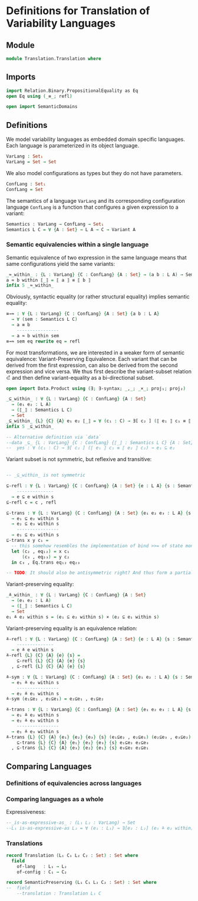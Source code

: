 # Definitions for Translation of Variability Languages

## Module

```agda
module Translation.Translation where
```

## Imports

```agda
import Relation.Binary.PropositionalEquality as Eq
open Eq using (_≡_; refl)

open import SemanticDomains
```

## Definitions

We model variability languages as embedded domain specific languages.
Each language is parameterized in its object language.
```agda
VarLang : Set₁
VarLang = Set → Set
```

We also model configurations as types but they do not have parameters.
```agda
ConfLang : Set₁
ConfLang = Set
```

The semantics of a language `VarLang` and its corresponding configuration language `ConfLang` is a function that configures a given expression to a variant:
```agda
Semantics : VarLang → ConfLang → Set₁
Semantics L C = ∀ {A : Set} → L A → C → Variant A
```

### Semantic equivalencies within a single language

Semantic equivalence of two expression in the same language means that same configurations yield the same variants:
```agda
_≈_within_ : {L : VarLang} {C : ConfLang} {A : Set} → (a b : L A) → Semantics L C → Set
a ≈ b within ⟦_⟧ = ⟦ a ⟧ ≡ ⟦ b ⟧
infix 5 _≈_within_
```

Obviously, syntactic equality (or rather structural equality) implies semantic equality:
```agda
≡→≈ : ∀ {L : VarLang} {C : ConfLang} {A : Set} {a b : L A}
  → ∀ (sem : Semantics L C)
  → a ≡ b
    ----------------
  → a ≈ b within sem
≡→≈ sem eq rewrite eq = refl
```

For most transformations, we are interested in a weaker form of semantic equivalence: Variant-Preserving Equivalence. Each variant that can be derived from the first expression, can also be derived from the second expression and vice versa. We thus first describe the variant-subset relation ⊂̌ and then define variant-equality as a bi-directional subset.
```agda
open import Data.Product using (∃; ∃-syntax; _,_; _×_; proj₁; proj₂)

_⊆_within_ : ∀ {L : VarLang} {C : ConfLang} {A : Set}
  → (e₁ e₂ : L A)
  → (⟦_⟧ : Semantics L C)
  → Set
_⊆_within_ {L} {C} {A} e₁ e₂ ⟦_⟧ = ∀ (c₁ : C) → ∃[ c₂ ] (⟦ e₁ ⟧ c₁ ≡ ⟦ e₂ ⟧ c₂)
infix 5 _⊆_within_

-- Alternative definition via `data`
--data _⊆_ {L : VarLang} {C : ConfLang} {⟦_⟧ : Semantics L C} {A : Set} (e₁ e₂ : L A) : Set where
--  yes : ∀ (c₁ : C) → ∃[ c₂ ] (⟦ e₁ ⟧ c₁ ≡ ⟦ e₂ ⟧ c₂) → e₁ ⊆ e₂
```

Variant subset is not symmetric, but reflexive and transitive:
```agda

-- _⊆_within_ is not symmetric

⊆-refl : ∀ {L : VarLang} {C : ConfLang} {A : Set} {e : L A} {s : Semantics L C}
    --------------
  → e ⊆ e within s
⊆-refl c = c , refl

⊆-trans : ∀ {L : VarLang} {C : ConfLang} {A : Set} {e₁ e₂ e₃ : L A} {s : Semantics L C}
  → e₁ ⊆ e₂ within s
  → e₂ ⊆ e₃ within s
    ----------------
  → e₁ ⊆ e₃ within s
⊆-trans x y c₁ =
  -- this somehow resembles the implementation of bind >>= of state monad
  let (c₂ , eq₁₂) = x c₁
      (c₃ , eq₂₃) = y c₂
  in c₃ , Eq.trans eq₁₂ eq₂₃

-- TODO: It should also be antisymmetric right? And thus form a partial order.
```

Variant-preserving equality:
```agda
_≚_within_ : ∀ {L : VarLang} {C : ConfLang} {A : Set}
  → (e₁ e₂ : L A)
  → (⟦_⟧ : Semantics L C)
  → Set
e₁ ≚ e₂ within s = (e₁ ⊆ e₂ within s) × (e₂ ⊆ e₁ within s)
```

Variant-preserving equality is an equivalence relation:
```agda
≚-refl : ∀ {L : VarLang} {C : ConfLang} {A : Set} {e : L A} {s : Semantics L C}
    --------------
  → e ≚ e within s
≚-refl {L} {C} {A} {e} {s} =
    ⊆-refl {L} {C} {A} {e} {s}
  , ⊆-refl {L} {C} {A} {e} {s}

≚-sym : ∀ {L : VarLang} {C : ConfLang} {A : Set} {e₁ e₂ : L A} {s : Semantics L C}
  → e₁ ≚ e₂ within s
    ----------------
  → e₂ ≚ e₁ within s
≚-sym (e₁⊆e₂ , e₂⊆e₁) = e₂⊆e₁ , e₁⊆e₂

≚-trans : ∀ {L : VarLang} {C : ConfLang} {A : Set} {e₁ e₂ e₃ : L A} {s : Semantics L C}
  → e₁ ≚ e₂ within s
  → e₂ ≚ e₃ within s
    ----------------
  → e₁ ≚ e₃ within s
≚-trans {L} {C} {A} {e₁} {e₂} {e₃} {s} (e₁⊆e₂ , e₂⊆e₁) (e₂⊆e₃ , e₃⊆e₂) =
    ⊆-trans {L} {C} {A} {e₁} {e₂} {e₃} {s} e₁⊆e₂ e₂⊆e₃
  , ⊆-trans {L} {C} {A} {e₃} {e₂} {e₁} {s} e₃⊆e₂ e₂⊆e₁
```

## Comparing Languages

### Definitions of equivalencies across languages

### Comparing languages as a whole

Expressiveness:
```agda
--_is-as-expressive-as_ : (L₁ L₂ : VarLang) → Set
--L₁ is-as-expressive-as L₂ = ∀ (e₁ : L₁) → ∃[e₂ : L₂] (e₁ ≚ e₂ within)
```

### Translations
```agda
record Translation (L₁ C₁ L₂ C₂ : Set) : Set where
  field
    of-lang   : L₁ → L₂
    of-config : C₁ → C₂

record SemanticPreserving (L₁ C₁ L₂ C₂ : Set) : Set where
--  field
    --translation : Translation L₁ C
```

